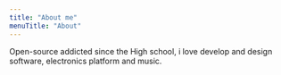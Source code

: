 ```yaml
---
title: "About me"
menuTitle: "About"
---
```


Open-source addicted since the High school, i love develop and design software, electronics platform and music.
